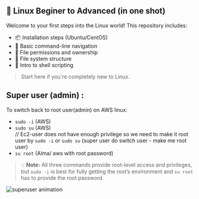 ## 🐧 Linux Beginer to Advanced (in one shot)

Welcome to your first steps into the Linux world! This repository includes:

- 📦 Installation steps (Ubuntu/CentOS)
- 🧭 Basic command-line navigation
- 🔐 File permissions and ownership
- 📂 File system structure
- 📜 Intro to shell scripting

> Start here if you're completely new to Linux.


## Super user (admin) : 

To switch back to root user(admin) on AWS linux:  

- `sudo -i` (AWS)  
- `sudo su` (AWS)  
  // Ec2-user does not have enough privilege so we need to make it root user by `sudo -i` or `sudo su` (super user do switch user - make me root user)  
- `su root` (Alma/ aws with root password)

> 💡 **Note:** All three commands provide root-level access and privileges, but `sudo -i` is best for fully getting the root’s environment and `su root` has to provide the root password.

![superuser animation](https://media.giphy.com/media/v1.Y2lkPTc5MGI3NjExemZ2anExenF6Nm5mZ2c5bHRzdm1ibHNoZG5jdXkwMnBsbjZmbmRxNSZlcD12MV9naWZzX3NlYXJjaCZjdD1n/eCqFYAVJJGqSQ/giphy.gif)
